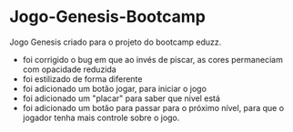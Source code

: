 # Jogo-Genesis-Bootcamp

Jogo Genesis criado para o projeto do bootcamp eduzz.

* foi corrigido o bug em que ao invés de piscar, as cores permaneciam com opacidade reduzida
* foi estilizado de forma diferente
* foi adicionado um botão jogar, para iniciar o jogo
* foi adicionado um "placar" para saber que nivel está
* foi adicionado um botão para passar para o próximo nível, para que o jogador tenha mais controle sobre o jogo.
